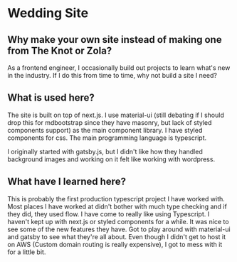 # Wedding Site

## Why make your own site instead of making one from The Knot or Zola?

As a frontend engineer, I occasionally build out projects to learn what's new in the industry. If I do this from time to time, why not build a site I need?

## What is used here?

The site is built on top of next.js. I use material-ui (still debating if I should drop this for mdbootstrap since they have masonry, but lack of styled components support) as the main component library. I have styled components for css. The main programming language is typescript.

I originally started with gatsby.js, but I didn't like how they handled background images and working on it felt like working with wordpress.

## What have I learned here?

This is probably the first production typescript project I have worked with. Most places I have worked at didn't bother with much type checking and if they did, they used flow. I have come to really like using Typescript. I haven't kept up with next.js or styled components for a while. It was nice to see some of the new features they have. Got to play around with material-ui and gatsby to see what they're all about. Even though I didn't get to host it on AWS (Custom domain routing is really expensive), I got to mess with it for a little bit.
